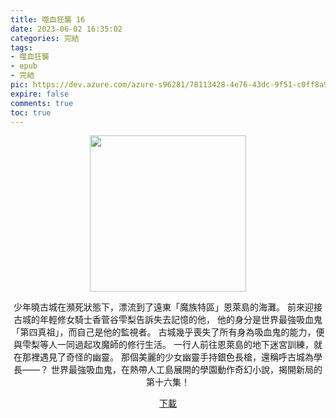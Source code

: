 ```yaml
---
title: 噬血狂襲 16
date: 2023-06-02 16:35:02
categories: 完結
tags:
- 噬血狂襲
- epub
- 完結
pic: https://dev.azure.com/azure-s96281/78113428-4e76-43dc-9f51-c0ff8a913055/_apis/git/repositories/a379171b-de46-4c10-9b0d-00da23959885/items?path=/Epub%20Cover/%E5%99%AC%E8%A1%80%E7%8B%82%E8%A5%B2-16.jpg&versionDescriptor%5BversionOptions%5D=0&versionDescriptor%5BversionType%5D=0&versionDescriptor%5Bversion%5D=main&resolveLfs=true&%24format=octetStream&api-version=5.0
expire: false
comments: true
toc: true
---
```


<div style="text-align:center" class="kratos-post-content">

<img width="250px" src="https://dev.azure.com/azure-s96281/78113428-4e76-43dc-9f51-c0ff8a913055/_apis/git/repositories/a379171b-de46-4c10-9b0d-00da23959885/items?path=/Epub%20Cover/%E5%99%AC%E8%A1%80%E7%8B%82%E8%A5%B2-16.jpg&versionDescriptor%5BversionOptions%5D=0&versionDescriptor%5BversionType%5D=0&versionDescriptor%5Bversion%5D=main&resolveLfs=true&%24format=octetStream&api-version=5.0">

<p>
少年曉古城在瀕死狀態下，漂流到了遠東「魔族特區」恩萊島的海灘。
前來迎接古城的年輕修女騎士香菅谷雫梨告訴失去記憶的他，
他的身分是世界最強吸血鬼「第四真祖」，而自己是他的監視者。
古城幾乎喪失了所有身為吸血鬼的能力，便與雫梨等人一同過起攻魔師的修行生活。
一行人前往恩萊島的地下迷宮訓練，就在那裡遇見了奇怪的幽靈。
那個美麗的少女幽靈手持銀色長槍，還稱呼古城為學長――？
世界最強吸血鬼，在熱帶人工島展開的學園動作奇幻小說，揭開新局的第十六集！
</p>

<p>
<a href="https://epubdatabase.azurewebsites.net/EBOOKS/EPUB/完結/噬血狂襲/%E5%99%AC%E8%A1%80%E7%8B%82%E8%A5%B216%20%E8%99%9B%E5%B9%BB%E7%9A%84%E8%81%96%E9%A8%8E%E5%A3%AB.epub?download=1">下載</a>
</p>

</div>
